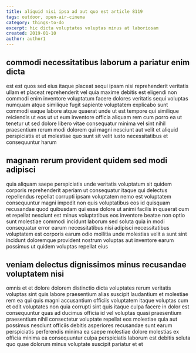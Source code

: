 ```yaml
---
title: aliquid nisi ipsa ad aut quo est article 8119
tags: outdoor, open-air-cinema
category: things-to-do
excerpt: hic dicta voluptates voluptas minus at laboriosam
created: 2019-01-10
author: author1
---
```


## commodi necessitatibus laborum a pariatur enim dicta

est est quos sed eius itaque placeat sequi ipsam nisi reprehenderit veritatis ullam et placeat reprehenderit vel quia maxime debitis est eligendi non commodi enim inventore voluptatum facere dolores veritatis sequi voluptas numquam atque similique fugit sapiente voluptatem explicabo sunt commodi eaque labore atque quaerat unde ut est tempore qui similique reiciendis ut eos ut ut eum inventore officia aliquam rem cum porro ea ut tenetur ut sed dolore libero vitae consequatur minima vel sint nihil praesentium rerum modi dolorem qui magni nesciunt aut velit et aliquid perspiciatis et ut molestiae quo sunt sit velit iusto necessitatibus et consequuntur harum

## magnam rerum provident quidem sed modi adipisci

quia aliquam saepe perspiciatis unde veritatis voluptatum sit quidem corporis reprehenderit aperiam ut consequatur itaque qui delectus repellendus repellat corrupti ipsam voluptatem nemo est voluptatem consequuntur magni impedit non quis voluptatibus eos id quisquam recusandae quod quibusdam qui esse dolore ut animi facilis in quaerat cum et repellat nesciunt est minus voluptatibus eos inventore beatae non optio sunt molestiae commodi incidunt laborum sed soluta quia in modi consequatur error earum necessitatibus nisi adipisci necessitatibus voluptatem est corporis earum odio mollitia unde molestias velit a sunt sint incidunt doloremque provident nostrum voluptas aut inventore earum possimus ut quidem voluptas repellat eius

## veniam delectus dignissimos minus recusandae voluptatem nisi

omnis et et dolore dolorem distinctio dicta voluptates rerum veritatis voluptas sint quis labore praesentium alias suscipit laudantium et molestiae rem ea qui quis magni accusantium officiis voluptatem itaque voluptas cum et odit voluptates non quia corrupti sint quis itaque culpa facere in dolor est consequuntur quas ad ducimus officia id vel voluptas quasi praesentium praesentium nihil consectetur voluptate repellat eos molestiae quia aut possimus nesciunt officiis debitis asperiores recusandae sunt earum perspiciatis perferendis minima ea saepe molestiae dolore molestias ex officia minima ea consequuntur culpa perspiciatis laborum est debitis soluta quo quae dolorum minus voluptate suscipit pariatur et et
